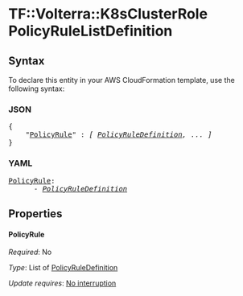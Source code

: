 # TF::Volterra::K8sClusterRole PolicyRuleListDefinition

## Syntax

To declare this entity in your AWS CloudFormation template, use the following syntax:

### JSON

<pre>
{
    "<a href="#policyrule" title="PolicyRule">PolicyRule</a>" : <i>[ <a href="policyruledefinition.md">PolicyRuleDefinition</a>, ... ]</i>
}
</pre>

### YAML

<pre>
<a href="#policyrule" title="PolicyRule">PolicyRule</a>: <i>
      - <a href="policyruledefinition.md">PolicyRuleDefinition</a></i>
</pre>

## Properties

#### PolicyRule

_Required_: No

_Type_: List of <a href="policyruledefinition.md">PolicyRuleDefinition</a>

_Update requires_: [No interruption](https://docs.aws.amazon.com/AWSCloudFormation/latest/UserGuide/using-cfn-updating-stacks-update-behaviors.html#update-no-interrupt)

